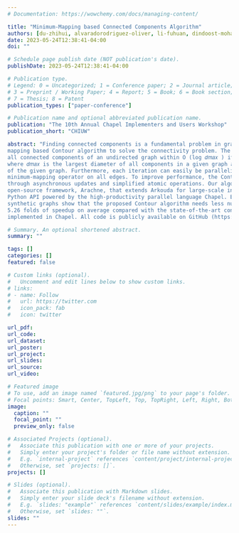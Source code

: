 ```yaml
---
# Documentation: https://wowchemy.com/docs/managing-content/

title: "Minimum-Mapping based Connected Components Algorithm"
authors: [du-zhihui, alvaradorodriguez-oliver, li-fuhuan, dindoost-mohammad, admin]
date: 2023-05-24T12:38:41-04:00
doi: ""

# Schedule page publish date (NOT publication's date).
publishDate: 2023-05-24T12:38:41-04:00

# Publication type.
# Legend: 0 = Uncategorized; 1 = Conference paper; 2 = Journal article;
# 3 = Preprint / Working Paper; 4 = Report; 5 = Book; 6 = Book section;
# 7 = Thesis; 8 = Patent
publication_types: ["paper-conference"]

# Publication name and optional abbreviated publication name.
publication: "The 10th Annual Chapel Implementers and Users Workshop"
publication_short: "CHIUW"

abstract: "Finding connected components is a fundamental problem in graph analysis. We develop a novel minimum-
mapping based Contour algorithm to solve the connectivity problem. The Contour algorithm can identify
all connected components of an undirected graph within O (log 𝑑𝑚𝑎𝑥 ) iterations on 𝑚 parallel processors,
where 𝑑𝑚𝑎𝑥 is the largest diameter of all components in a given graph and 𝑚 is the total number of edges
of the given graph. Furthermore, each iteration can easily be parallelized by employing the highly efficient
minimum-mapping operator on all edges. To improve performance, the Contour algorithm is further optimized
through asynchronous updates and simplified atomic operations. Our algorithm has been integrated into an
open-source framework, Arachne, that extends Arkouda for large-scale interactive graph analytics with a
Python API powered by the high-productivity parallel language Chapel. Experimental results on real-world and
synthetic graphs show that the proposed Contour algorithm needs less number of iterations and can achieve
5.26 folds of speedup on average compared with the state-of-the-art connected component method FastSV
implemented in Chapel. All code is publicly available on GitHub (https://github.com/Bears-R-Us/arkouda-njit)."

# Summary. An optional shortened abstract.
summary: ""

tags: []
categories: []
featured: false

# Custom links (optional).
#   Uncomment and edit lines below to show custom links.
# links:
# - name: Follow
#   url: https://twitter.com
#   icon_pack: fab
#   icon: twitter

url_pdf:
url_code:
url_dataset:
url_poster:
url_project:
url_slides:
url_source:
url_video:

# Featured image
# To use, add an image named `featured.jpg/png` to your page's folder. 
# Focal points: Smart, Center, TopLeft, Top, TopRight, Left, Right, BottomLeft, Bottom, BottomRight.
image:
  caption: ""
  focal_point: ""
  preview_only: false

# Associated Projects (optional).
#   Associate this publication with one or more of your projects.
#   Simply enter your project's folder or file name without extension.
#   E.g. `internal-project` references `content/project/internal-project/index.md`.
#   Otherwise, set `projects: []`.
projects: []

# Slides (optional).
#   Associate this publication with Markdown slides.
#   Simply enter your slide deck's filename without extension.
#   E.g. `slides: "example"` references `content/slides/example/index.md`.
#   Otherwise, set `slides: ""`.
slides: ""
---
```


